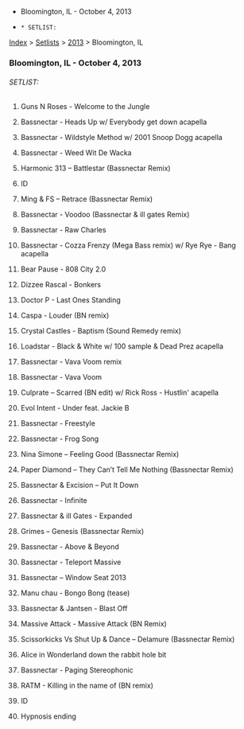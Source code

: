  * Bloomington, IL - October 4, 2013
  *     * SETLIST:

[Index](https://www.reddit.com/r/bassnectar/wiki/index) >
[Setlists](https://www.reddit.com/r/bassnectar/wiki/interactive/setlists) >
[2013](https://www.reddit.com/r/bassnectar/wiki/interactive/setlists/2012) >
Bloomington, IL

### Bloomington, IL - October 4, 2013

###### SETLIST:

  1. Guns N Roses - Welcome to the Jungle

  2. Bassnectar - Heads Up w/ Everybody get down acapella

  3. Bassnectar - Wildstyle Method w/ 2001 Snoop Dogg acapella

  4. Bassnectar - Weed Wit De Wacka

  5. Harmonic 313 – Battlestar (Bassnectar Remix)

  6. ID

  7. Ming & FS – Retrace (Bassnectar Remix)

  8. Bassnectar - Voodoo (Bassnectar & ill gates Remix)

  9. Bassnectar - Raw Charles

  10. Bassnectar - Cozza Frenzy (Mega Bass remix) w/ Rye Rye - Bang acapella

  11. Bear Pause - 808 City 2.0

  12. Dizzee Rascal - Bonkers

  13. Doctor P - Last Ones Standing

  14. Caspa - Louder (BN remix)

  15. Crystal Castles - Baptism (Sound Remedy remix)

  16. Loadstar - Black & White w/ 100 sample & Dead Prez acapella

  17. Bassnectar - Vava Voom remix

  18. Bassnectar - Vava Voom

  19. Culprate – Scarred (BN edit) w/ Rick Ross - Hustlin' acapella

  20. Evol Intent - Under feat. Jackie B

  21. Bassnectar - Freestyle

  22. Bassnectar - Frog Song

  23. Nina Simone – Feeling Good (Bassnectar Remix)

  24. Paper Diamond – They Can’t Tell Me Nothing (Bassnectar Remix)

  25. Bassnectar & Excision – Put It Down

  26. Bassnectar - Infinite

  27. Bassnectar & ill Gates - Expanded

  28. Grimes – Genesis (Bassnectar Remix)

  29. Bassnectar - Above & Beyond

  30. Bassnectar - Teleport Massive

  31. Bassnectar – Window Seat 2013

  32. Manu chau - Bongo Bong (tease)

  33. Bassnectar & Jantsen - Blast Off

  34. Massive Attack - Massive Attack (BN Remix)

  35. Scissorkicks Vs Shut Up & Dance – Delamure (Bassnectar Remix)

  36. Alice in Wonderland down the rabbit hole bit

  37. Bassnectar - Paging Stereophonic

  38. RATM - Killing in the name of (BN remix)

  39. ID

  40. Hypnosis ending

